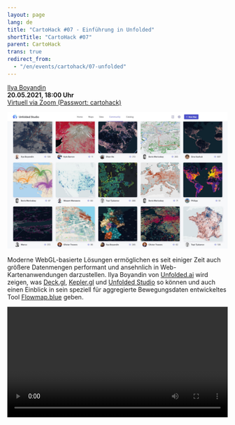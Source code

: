 ```yaml
---
layout: page
lang: de
title: "CartoHack #07 - Einführung in Unfolded"
shortTitle: "CartoHack #07" 
parent: CartoHack
trans: true
redirect_from:
  - "/en/events/cartohack/07-unfolded"
---
```




<a href="https://ilya.boyandin.me/">Ilya Boyandin</a><br />
<strong>20.05.2021, 18:00 Uhr</strong><br />
<a href="https://hcu-hamburg.zoom.us/j/86973076439">Virtuell via Zoom (Passwort: cartohack)</a>

![CartoHack #07](/images/cartohack/07-unfolded.jpg)

Moderne WebGL-basierte Lösungen ermöglichen es seit einiger Zeit auch größere Datenmengen performant und ansehnlich in Web-Kartenanwendungen darzustellen. Ilya Boyandin von [Unfolded.ai](https://www.unfolded.ai/) wird zeigen, was [Deck.gl](https://deck.gl/), [Kepler.gl](https://kepler.gl/) und [Unfolded Studio](https://www.unfolded.ai/studio) so können und auch einen Einblick in sein speziell für aggregierte Bewegungsdaten entwickeltes Tool [Flowmap.blue](https://flowmap.blue/) geben.

<video style="width:100%;height:auto;" width="1920" height="1080" controls>
  <source src="http://dgfk.sebastianmeier.eu/Cartohack-7.mp4" type="video/mp4">
  Leider unterstützt ihr Browser das <pre><video></video></pre> Tag nicht. 
</video>
